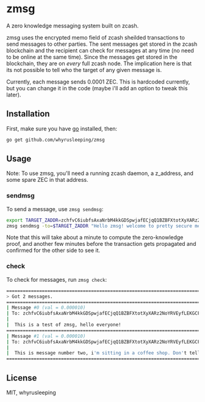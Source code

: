 # zmsg
A zero knowledge messaging system built on zcash.

zmsg uses the encrypted memo field of zcash sheilded transactions to send
messages to other parties. The sent messages get stored in the zcash blockchain
and the recipient can check for messages at any time (no need to be online at
the same time). Since the messages get stored in the blockchain, they are on
*every* full zcash node. The implication here is that its not possible to tell
who the target of any given message is.

Currently, each message sends 0.0001 ZEC. This is hardcoded currently, but you
can change it in the code (maybe i'll add an option to tweak this later).

## Installation
First, make sure you have [go](https://golang.org/doc/install) installed, then:
```sh
go get github.com/whyrusleeping/zmsg
```

## Usage
Note: To use zmsg, you'll need a running zcash daemon, a z_address, and some
spare ZEC in that address.

### sendmsg
To send a message, use `zmsg sendmsg`:
```sh
export TARGET_ZADDR=zchfvC6iubfsAxaNrbM4kkGDSpwjafECjqQ1BZBFXtotXyXARz2NoYRVEyfLEKGCFRY7Xfj2Q3jFueoHHmQKb63C3zumYnU
zmsg sendmsg -to=$TARGET_ZADDR "Hello zmsg! welcome to pretty secure messaging"
```

Note that this will take about a minute to compute the zero-knowledge proof,
and another few minutes before the transaction gets propagated and confirmed
for the other side to see it.

### check
To check for messages, run `zmsg check`:

```sh
================================================================================
> Got 2 messages.
================================================================================
| Message #0 (val = 0.000010)
| To: zchfvC6iubfsAxaNrbM4kkGDSpwjafECjqQ1BZBFXtotXyXARz2NoYRVEyfLEKGCFRY7Xfj2Q3jFueoHHmQKb63C3zumYnU
|
|  This is a test of zmsg, hello everyone!
================================================================================
| Message #1 (val = 0.000010)
| To: zchfvC6iubfsAxaNrbM4kkGDSpwjafECjqQ1BZBFXtotXyXARz2NoYRVEyfLEKGCFRY7Xfj2Q3jFueoHHmQKb63C3zumYnU
|
|  This is message number two, i'm sitting in a coffee shop. Don't tell anyone.
================================================================================
```


## License
MIT, whyrusleeping
